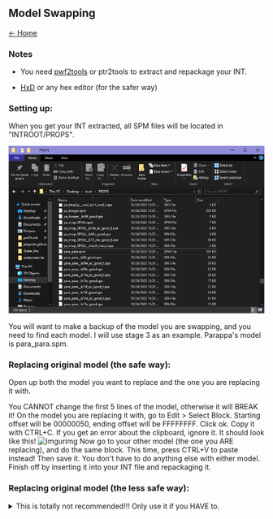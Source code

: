 ## Model Swapping

[← Home](https://ptrguide.github.io)

### Notes

- You need [pwf2tools](https://github.com/pahaze/pwf2tools-cs/releases) or ptr2tools to extract and repackage your INT.

- [HxD](https://mh-nexus.de/en/hxd/) or any hex editor (for the safer way)

### Setting up:

When you get your INT extracted, all SPM files will be located in "INTROOT/PROPS".

![img](../img/props.png)

You will want to make a backup of the model you are swapping, and you need to find each model. I will use stage 3 as an example. Parappa's model is para_para.spm.

### Replacing original model (the safe way):

Open up both the model you want to replace and the one you are replacing it with.

You CANNOT change the first 5 lines of the model, otherwise it will BREAK it! On the model you are replacing it with, go to Edit > Select Block. Starting offset will be 00000050, ending offset will be FFFFFFFF. Click ok. Copy it with CTRL+C. If you get an error about the clipboard, ignore it. It should look like this!
![imgurimg](https://i.imgur.com/tgc1DKJ.png)
Now go to your other model (the one you ARE replacing), and do the same block. This time, press CTRL+V to paste instead! Then save it. You don't have to do anything else with either model.
Finish off by inserting it into your INT file and repackaging it.

### Replacing original model (the less safe way):
<details>
<summary>This is totally not recommended!!! Only use it if you HAVE to.</summary>

Simply rename the model you want to replace and then copy your other model over it.

![img1](../img/explorerrename.png)

![img2](../img/explorercopy.png)

![img3](../img/explorerren2.png)

![img4](../img/explorerfinished.png)

There's no need to worry about the INT being too big or small, it will automatically add only the files it needs.
</details>